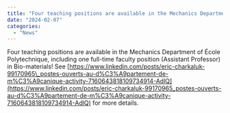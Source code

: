 ```yaml
---
title: "Four teaching positions are available in the Mechanics Department of École Polytechnique"
date: "2024-02-07"
categories: 
  - "News"
---
```


Four teaching positions are available in the Mechanics Department of École Polytechnique, including one full-time faculty position (Assistant Professor) in Bio-materials!
See [https://www.linkedin.com/posts/eric-charkaluk-99170965\_postes-ouverts-au-d%C3%A9partement-de-m%C3%A9canique-activity-7160643818109734914-AdlQ](https://www.linkedin.com/posts/eric-charkaluk-99170965_postes-ouverts-au-d%C3%A9partement-de-m%C3%A9canique-activity-7160643818109734914-AdlQ) for more details.
